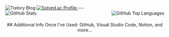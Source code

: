 <div align = "center>
  ### Jong Hwan's Git
    <a href="https://sul1074.tistory.com/">
    <img src="https://img.shields.io/badge/Sul's History-E5511E?style=badge&logo=Tistory&logoColor=white" alt="Tistory Blog"/>
    </a>
    <a href="https://solved.ac/profile/sul1074">
      <img src="http://mazassumnida.wtf/api/mini/generate_badge?boj=sul1074" alt="Solved.ac Profile"/>
    </a>
  ---
</div>

<div style="display: flex; justify-content: space-between; align-items: flex-start; margin-bottom: 20px;">
  <img src="https://github-readme-stats.vercel.app/api?username=sul1074&show_icons=true&theme=dark" alt="GitHub Stats" style="max-width: 48%;"/>
  <img src="https://github-readme-stats.vercel.app/api/top-langs/?username=sul1074&layout=compact&theme=dark" alt="GitHub Top Languages" style="max-width: 48%;"/>
</div>

<div align="center">
  ## Additional Info
  Once I've Used: GitHub, Visual Studio Code, Notion, and more...
</div>
